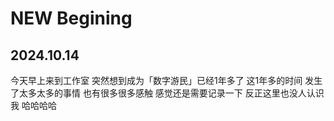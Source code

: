 # NEW Begining

## 2024.10.14
今天早上来到工作室
突然想到成为「数字游民」已经1年多了
这1年多的时间
发生了太多太多的事情
也有很多很多感触
感觉还是需要记录一下
反正这里也没人认识我
哈哈哈哈


